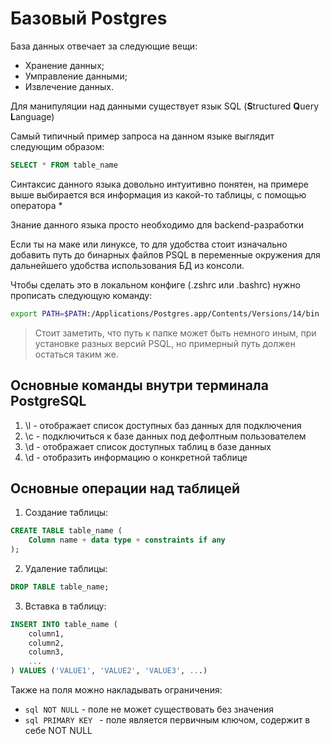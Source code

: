 # Базовый Postgres

База данных отвечает за следующие вещи:

- Хранение данных;
- Умправление данными;
- Извлечение данных.

Для манипуляции над данными существует язык SQL (**S**tructured **Q**uery **L**anguage)

Самый типичный пример запроса на данном языке выглядит следующим образом:

```sql
SELECT * FROM table_name
```

Синтаксис данного языка довольно интуитивно понятен, на примере выше выбирается вся информация из какой-то таблицы, с помощью оператора *

Знание данного языка просто необходимо для backend-разработки

Если ты на маке или линуксе, то для удобства стоит изначально добавить путь до бинарных файлов PSQL в переменные окружения для дальнейшего удобства использования БД из консоли.

Чтобы сделать это в локальном конфиге (.zshrc или .bashrc) нужно прописать следующую команду:

```bash
export PATH=$PATH:/Applications/Postgres.app/Contents/Versions/14/bin
```

> Стоит заметить, что путь к папке может быть немного иным, при установке разных версий PSQL, но примерный путь должен остаться таким же.

## Основные команды внутри терминала PostgreSQL

1. \l - отображает список доступных баз данных для подключения
2. \c - подключиться к базе данных под дефолтным пользователем
3. \d - отображает список доступных таблиц в базе данных
4. \d <tablename> - отобразить информацию о конкретной таблице

## Основные операции над таблицей

1. Создание таблицы:
```sql
CREATE TABLE table_name (
	Column name + data type + constraints if any
);
```
2. Удаление таблицы: 
```sql
DROP TABLE table_name;
```
3. Вставка в таблицу:
```sql
INSERT INTO table_name (
	column1,
	column2,
	column3,
	...
) VALUES ('VALUE1', 'VALUE2', 'VALUE3', ...)
```

Также на поля можно накладывать ограничения:

- ```sql NOT NULL``` - поле не может существовать без значения
- ```sql PRIMARY KEY ``` - поле является первичным ключом, содержит в себе NOT NULL
